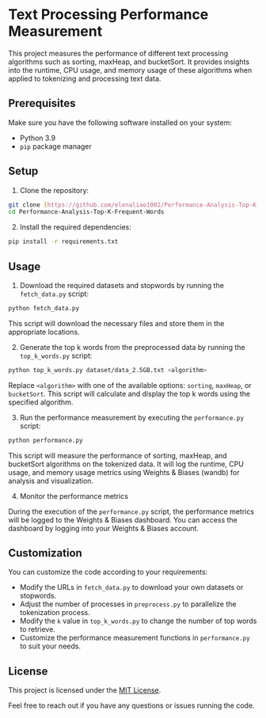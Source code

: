 # Text Processing Performance Measurement

This project measures the performance of different text processing algorithms such as sorting, maxHeap, and bucketSort. It provides insights into the runtime, CPU usage, and memory usage of these algorithms when applied to tokenizing and processing text data.

## Prerequisites

Make sure you have the following software installed on your system:

- Python 3.9
- `pip` package manager

## Setup

1. Clone the repository:

```bash
git clone [https://github.com/elenaliao1002/Performance-Analysis-Top-K-Frequent-Words](https://github.com/elenaliao1002/Performance-Analysis-Top-K-Frequent-Words)
cd Performance-Analysis-Top-K-Frequent-Words
```

2. Install the required dependencies:

```bash
pip install -r requirements.txt
```

## Usage

1. Download the required datasets and stopwords by running the `fetch_data.py` script:

```bash
python fetch_data.py
```

This script will download the necessary files and store them in the appropriate locations.

2. Generate the top k words from the preprocessed data by running the `top_k_words.py` script:

```bash
python top_k_words.py dataset/data_2.5GB.txt <algorithm>
```

Replace `<algorithm>` with one of the available options: `sorting`, `maxHeap`, or `bucketSort`. This script will calculate and display the top k words using the specified algorithm.

3. Run the performance measurement by executing the `performance.py` script:

```bash
python performance.py
```

This script will measure the performance of sorting, maxHeap, and bucketSort algorithms on the tokenized data. It will log the runtime, CPU usage, and memory usage metrics using Weights & Biases (wandb) for analysis and visualization.

4. Monitor the performance metrics

During the execution of the `performance.py` script, the performance metrics will be logged to the Weights & Biases dashboard. You can access the dashboard by logging into your Weights & Biases account.

## Customization

You can customize the code according to your requirements:

- Modify the URLs in `fetch_data.py` to download your own datasets or stopwords.
- Adjust the number of processes in `preprocess.py` to parallelize the tokenization process.
- Modify the `k` value in `top_k_words.py` to change the number of top words to retrieve.
- Customize the performance measurement functions in `performance.py` to suit your needs.

## License

This project is licensed under the [MIT License](LICENSE).

Feel free to reach out if you have any questions or issues running the code.
